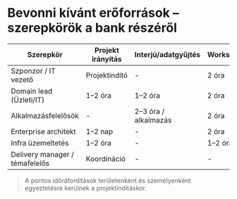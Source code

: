 # Bevonni kívánt erőforrások – szerepkörök a bank részéről

| Szerepkör                     | Projekt irányítás | Interjú/adatgyűjtés | Workshop | Anyagvéleményezés |
|------------------------------|-------------------|----------------------|----------|-------------------|
| Szponzor / IT vezető         | Projektindító     | -                    | 2 óra    | 2 óra             |
| Domain lead (Üzleti/IT)      | 1–2 óra           | 1–2 óra              | 2 óra    | 1–2 óra           |
| Alkalmazásfelelősök          | -                 | 2–3 óra / alkalmazás | 2 óra    | 1–2 óra           |
| Enterprise architekt         | 1–2 nap           | -                    | 2 óra    | 4–6 óra           |
| Infra üzemeltetés            | 1–2 óra           | -                    | 1–2 óra  | 1 óra             |
| Delivery manager / témafelelős | Koordináció     | -                    | -        | 4 óra             |

> A pontos időráfordítások területenként és személyenként egyeztetésre kerülnek a projektindításkor.
